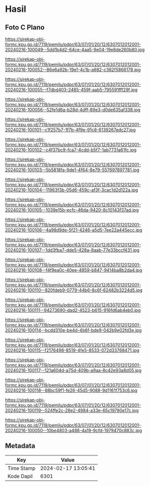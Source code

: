 # Hasil

## Foto C Plano

https://sirekap-obj-formc.kpu.go.id/7119/pemilu/pdpr/63/07/01/20/12/6307012012001-20240216-100049--5dd1b4d2-64ce-4aa5-9e04-19e8de260b80.jpg

https://sirekap-obj-formc.kpu.go.id/7119/pemilu/pdpr/63/07/01/20/12/6307012012001-20240216-100052--86e6a92b-19e1-4c1b-a682-c382f5866178.jpg

https://sirekap-obj-formc.kpu.go.id/7119/pemilu/pdpr/63/07/01/20/12/6307012012001-20240216-100055--f7dbd403-2485-459f-aab5-795591fff29f.jpg

https://sirekap-obj-formc.kpu.go.id/7119/pemilu/pdpr/63/07/01/20/12/6307012012001-20240216-100056--52fe1d6a-b28d-4dff-89e3-d0de635af338.jpg

https://sirekap-obj-formc.kpu.go.id/7119/pemilu/pdpr/63/07/01/20/12/6307012012001-20240216-100101--c1f257b7-1f7b-4f9e-91c8-6139267edc27.jpg

https://sirekap-obj-formc.kpu.go.id/7119/pemilu/pdpr/63/07/01/20/12/6307012012001-20240216-100102--c4f37bc9-fca7-4cdd-b5f7-1ab7731a61fc.jpg

https://sirekap-obj-formc.kpu.go.id/7119/pemilu/pdpr/63/07/01/20/12/6307012012001-20240216-100103--5b5818fa-9de1-4f64-8e79-557697897781.jpg

https://sirekap-obj-formc.kpu.go.id/7119/pemilu/pdpr/63/07/01/20/12/6307012012001-20240216-100104--11963f3b-05d6-459c-af3f-3cac1d2d122a.jpg

https://sirekap-obj-formc.kpu.go.id/7119/pemilu/pdpr/63/07/01/20/12/6307012012001-20240216-100105--1039e15b-ecfc-46da-9420-8c10143f37ad.jpg

https://sirekap-obj-formc.kpu.go.id/7119/pemilu/pdpr/63/07/01/20/12/6307012012001-20240216-100106--4a98d9de-5f21-4246-a5d5-7ee22a445ecc.jpg

https://sirekap-obj-formc.kpu.go.id/7119/pemilu/pdpr/63/07/01/20/12/6307012012001-20240216-100107--1dd3fba7-dde5-428a-8aab-77e33bccf431.jpg

https://sirekap-obj-formc.kpu.go.id/7119/pemilu/pdpr/63/07/01/20/12/6307012012001-20240216-100108--f4f9ea0c-40ee-4859-b847-9414ba8b2da4.jpg

https://sirekap-obj-formc.kpu.go.id/7119/pemilu/pdpr/63/07/01/20/12/6307012012001-20240216-100110--820fdeb9-0779-44b6-8c6f-62482b3224d5.jpg

https://sirekap-obj-formc.kpu.go.id/7119/pemilu/pdpr/63/07/01/20/12/6307012012001-20240216-100111--94273690-dad2-4523-b615-916fd6ab4eb0.jpg

https://sirekap-obj-formc.kpu.go.id/7119/pemilu/pdpr/63/07/01/20/12/6307012012001-20240216-100114--bcdd310e-be4d-4b6f-bde9-042b9e02fd3e.jpg

https://sirekap-obj-formc.kpu.go.id/7119/pemilu/pdpr/63/07/01/20/12/6307012012001-20240216-100115--f2176498-8519-4fe5-8533-072d33768471.jpg

https://sirekap-obj-formc.kpu.go.id/7119/pemilu/pdpr/63/07/01/20/12/6307012012001-20240216-100117--121a604d-a75d-409b-a9aa-8c42e93a8d05.jpg

https://sirekap-obj-formc.kpu.go.id/7119/pemilu/pdpr/63/07/01/20/12/6307012012001-20240216-100118--88bc59f1-fe26-45d5-9088-9d1161f753c6.jpg

https://sirekap-obj-formc.kpu.go.id/7119/pemilu/pdpr/63/07/01/20/12/6307012012001-20240216-100119--524ffe2c-28e2-4984-a33e-65c19790e17c.jpg

https://sirekap-obj-formc.kpu.go.id/7119/pemilu/pdpr/63/07/01/20/12/6307012012001-20240216-100050--10be4803-a488-4a19-9cfd-1979470c883c.jpg


## Metadata

| Key        | Value               |
| ---------- | ------------------- |
| Time Stamp | 2024-02-17 13:05:41 |
| Kode Dapil | 6301                |



